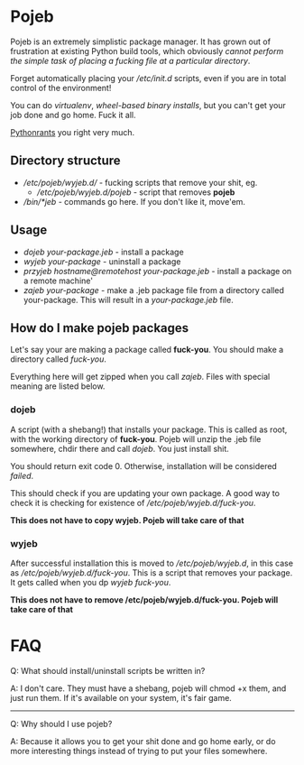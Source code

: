 # Pojeb

Pojeb is an extremely simplistic package manager. It has grown out of 
frustration at existing Python build tools, which obviously _cannot perform
the simple task of placing a fucking file at a particular directory_.

Forget automatically placing your _/etc/init.d_ scripts, even if you
are in total control of the environment!

You can do _virtualenv_, _wheel-based binary installs_, but you 
can't get your job done and go home. Fuck it all.

[Pythonrants](https://pythonrants.wordpress.com/) you right very much.

## Directory structure

* _/etc/pojeb/wyjeb.d/_ - fucking scripts that remove your shit, eg.
  * _/etc/pojeb/wyjeb.d/pojeb_ - script that removes **pojeb**
* _/bin/\*jeb_ - commands go here. If you don't like it, move'em. 

## Usage

* _dojeb your-package.jeb_ - install a package
* _wyjeb your-package_ - uninstall a package
* _przyjeb hostname@remotehost your-package.jeb_ - install a package on
  a remote machine'
* _zajeb your-package_ - make a .jeb package file from a directory 
  called your-package. This will result in a _your-package.jeb_ file.

  
## How do I make pojeb packages

Let's say your are making a package called **fuck-you**. You should
make a directory called _fuck-you_. 

Everything here will get zipped when you call _zajeb_. Files with
special meaning are listed below.

### dojeb

A script (with a shebang!) that installs your package. This is called
as root, with the working directory of **fuck-you**. Pojeb will unzip
the .jeb file somewhere, chdir there and call _dojeb_. You just install
shit.

You should return exit code 0. Otherwise, installation will be
considered _failed_.

This should check if you are updating your own package. A good
way to check it is checking for existence of 
_/etc/pojeb/wyjeb.d/fuck-you_. 


**This does not have to copy wyjeb. Pojeb will take care of that**

### wyjeb

After successful installation this is moved to _/etc/pojeb/wyjeb.d_, 
in this case as _/etc/pojeb/wyjeb.d/fuck-you_.
This is a script that removes your package. It gets called when you dp
_wyjeb fuck-you_. 

**This does not have to remove /etc/pojeb/wyjeb.d/fuck-you. Pojeb
will take care of that**

# FAQ

Q: What should install/uninstall scripts be written in?

A: I don't care. They must have a shebang, pojeb will chmod +x them,
   and just run them. If it's available on your system, it's fair game.

---

Q: Why should I use pojeb?

A: Because it allows you to get your shit done and go home early, or 
   do more interesting things instead of trying to put your files
   somewhere.
